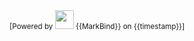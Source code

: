 <footer>
  <!-- Support MarkBind by including a link to us on your landing page! -->
  <div class="text-center">
    <small>[Powered by <img src="https://markbind.org/favicon.ico" width="30"> {{MarkBind}} on {{timestamp}}]</small>
  </div>
</footer>
